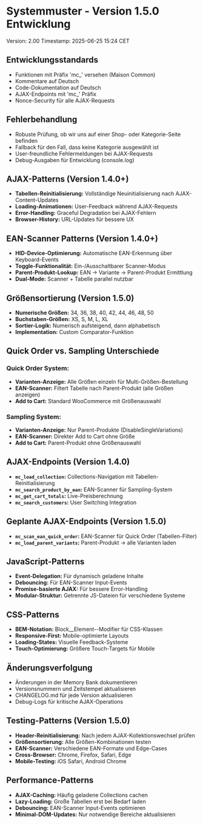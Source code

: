 # Systemmuster - Version 1.5.0 Entwicklung
Version: 2.00
Timestamp: 2025-06-25 15:24 CET

## Entwicklungsstandards
- Funktionen mit Präfix 'mc_' versehen (Maison Common)
- Kommentare auf Deutsch
- Code-Dokumentation auf Deutsch
- AJAX-Endpoints mit 'mc_' Präfix
- Nonce-Security für alle AJAX-Requests

## Fehlerbehandlung
- Robuste Prüfung, ob wir uns auf einer Shop- oder Kategorie-Seite befinden
- Fallback für den Fall, dass keine Kategorie ausgewählt ist
- User-freundliche Fehlermeldungen bei AJAX-Requests
- Debug-Ausgaben für Entwicklung (console.log)

## AJAX-Patterns (Version 1.4.0+)
- **Tabellen-Reinitialisierung:** Vollständige Neuinitialisierung nach AJAX-Content-Updates
- **Loading-Animationen:** User-Feedback während AJAX-Requests
- **Error-Handling:** Graceful Degradation bei AJAX-Fehlern
- **Browser-History:** URL-Updates für bessere UX

## EAN-Scanner Patterns (Version 1.4.0+)
- **HID-Device-Optimierung:** Automatische EAN-Erkennung über Keyboard-Events
- **Toggle-Funktionalität:** Ein-/Ausschaltbarer Scanner-Modus
- **Parent-Produkt-Lookup:** EAN → Variante → Parent-Produkt Ermittlung
- **Dual-Mode:** Scanner + Tabelle parallel nutzbar

## Größensortierung (Version 1.5.0)
- **Numerische Größen:** 34, 36, 38, 40, 42, 44, 46, 48, 50
- **Buchstaben-Größen:** XS, S, M, L, XL
- **Sortier-Logik:** Numerisch aufsteigend, dann alphabetisch
- **Implementation:** Custom Comparator-Funktion

## Quick Order vs. Sampling Unterschiede
### Quick Order System:
- **Varianten-Anzeige:** Alle Größen einzeln für Multi-Größen-Bestellung
- **EAN-Scanner:** Filtert Tabelle nach Parent-Produkt (alle Größen anzeigen)
- **Add to Cart:** Standard WooCommerce mit Größenauswahl

### Sampling System:
- **Varianten-Anzeige:** Nur Parent-Produkte (DisableSingleVariations)
- **EAN-Scanner:** Direkter Add to Cart ohne Größe
- **Add to Cart:** Parent-Produkt ohne Größenauswahl

## AJAX-Endpoints (Version 1.4.0)
- **`mc_load_collection`:** Collections-Navigation mit Tabellen-Reinitialisierung
- **`mc_search_product_by_ean`:** EAN-Scanner für Sampling-System
- **`mc_get_cart_totals`:** Live-Preisberechnung
- **`mc_search_customers`:** User Switching Integration

## Geplante AJAX-Endpoints (Version 1.5.0)
- **`mc_scan_ean_quick_order`:** EAN-Scanner für Quick Order (Tabellen-Filter)
- **`mc_load_parent_variants`:** Parent-Produkt → alle Varianten laden

## JavaScript-Patterns
- **Event-Delegation:** Für dynamisch geladene Inhalte
- **Debouncing:** Für EAN-Scanner Input-Events
- **Promise-basierte AJAX:** Für bessere Error-Handling
- **Modular-Struktur:** Getrennte JS-Dateien für verschiedene Systeme

## CSS-Patterns
- **BEM-Notation:** Block__Element--Modifier für CSS-Klassen
- **Responsive-First:** Mobile-optimierte Layouts
- **Loading-States:** Visuelle Feedback-Systeme
- **Touch-Optimierung:** Größere Touch-Targets für Mobile

## Änderungsverfolgung
- Änderungen in der Memory Bank dokumentieren
- Versionsnummern und Zeitstempel aktualisieren
- CHANGELOG.md für jede Version aktualisieren
- Debug-Logs für kritische AJAX-Operations

## Testing-Patterns (Version 1.5.0)
- **Header-Reinitialisierung:** Nach jedem AJAX-Kollektionswechsel prüfen
- **Größensortierung:** Alle Größen-Kombinationen testen
- **EAN-Scanner:** Verschiedene EAN-Formate und Edge-Cases
- **Cross-Browser:** Chrome, Firefox, Safari, Edge
- **Mobile-Testing:** iOS Safari, Android Chrome

## Performance-Patterns
- **AJAX-Caching:** Häufig geladene Collections cachen
- **Lazy-Loading:** Große Tabellen erst bei Bedarf laden
- **Debouncing:** EAN-Scanner Input-Events optimieren
- **Minimal-DOM-Updates:** Nur notwendige Bereiche aktualisieren
